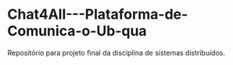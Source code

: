 # Chat4All---Plataforma-de-Comunica-o-Ub-qua
Repositório para projeto final da disciplina de sistemas distribuídos. 
